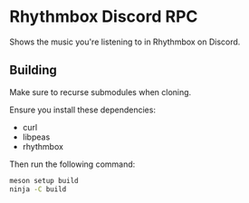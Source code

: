 # Rhythmbox Discord RPC

Shows the music you're listening to in Rhythmbox on Discord.

## Building

Make sure to recurse submodules when cloning.

Ensure you install these dependencies:

* curl
* libpeas
* rhythmbox

Then run the following command:

```sh
meson setup build
ninja -C build
```
